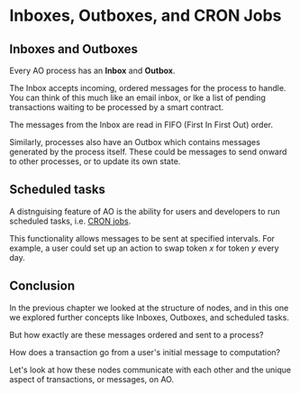 # Inboxes, Outboxes, and CRON Jobs

## Inboxes and Outboxes

Every AO process has an **Inbox** and **Outbox**.

The Inbox accepts incoming, ordered messages for the process to handle. You can
think of this much like an email inbox, or lke a list of pending transactions
waiting to be processed by a smart contract.

The messages from the Inbox are read in FIFO (First In First Out) order.

Similarly, processes also have an Outbox which contains messages generated by
the process itself. These could be messages to send onward to other processes,
or to update its own state. 

## Scheduled tasks

A distnguising feature of AO is the ability for users and developers to run
scheduled tasks, i.e. [CRON jobs](https://en.wikipedia.org/wiki/Cron).

This functionality allows messages to be sent at specified intervals. For
example, a user could set up an action to swap token *x* for token *y* every day. 


## Conclusion

In the previous chapter we looked at the structure of nodes, and in this one we
explored further concepts like Inboxes, Outboxes, and scheduled tasks.

But how exactly are these messages ordered and sent to a process? 

How does a transaction go from a user's initial message to computation?

Let's look at how these nodes communicate with each other and the unique aspect
of transactions, or messages, on AO.
